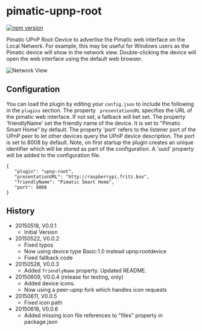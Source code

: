 # pimatic-upnp-root

[![npm version](https://badge.fury.io/js/pimatic-upnp-root.svg)](http://badge.fury.io/js/pimatic-upnp-root)

Pimatic UPnP Root-Device to advertise the Pimatic web interface on the Local Network. For example, this may be useful 
 for Windows users as the Pimatic device will show in the network view. Double-clicking the device will open
 the web interface using the default web browser.
 
![Network View](https://raw.githubusercontent.com/mwittig/pimatic-upnp-root/master/screenshots/screenshot-2.png)

## Configuration

You can load the plugin by editing your `config.json` to include the following in the `plugins` section. The property `
 presentationURL` specifies the URL of the pimatic web interface. If not set, a fallback will bet set. The property 
'friendlyName' set the friendly name of the device. It is set to "Pimatic Smart Home" by default. The property 
 'port' refers to the listener port of the UPnP peer to let other devices query the UPnP device description. The port is
 set to 8008 by default. Note, on first startup the plugin creates an unique identifier which will be stored as part
 of the configuration. A 'uuid' property will be added to the configuration file.

    { 
       "plugin": "upnp-root",
       "presentationURL": "http://raspberrypi.fritz.box",
       "friendlyName": "Pimatic Smart Home",
       "port": 8008
    }

## History

* 20150518, V0.0.1
    * Initial Version
* 20150522, V0.0.2
    * Fixed typos
    * Now using device type Basic:1.0 instead upnp:rootdevice
    * Fixed fallback code
* 20150528, V0.0.3
    * Added `friendlyName` property. Updated README.
* 20150609, V0.0.4 (release for testing, only)
    * Added device icons.
    * Now using a peer-upnp fork which handles icon requests
* 20150611, V0.0.5
    * Fixed icon path
* 20150618, V0.0.6
    * Added missing icon file references to "files" property in package.json